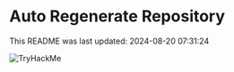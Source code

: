 # Auto Regenerate Repository

This README was last updated: 2024-08-20 07:31:24

 ![TryHackMe](https://tryhackme.com/badge/533634)